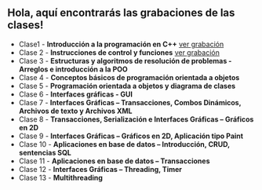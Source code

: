 ## Hola, aquí encontrarás las grabaciones de las clases!

- Clase1 - **Introducción a la programación en C++** [ver grabación](https://pucp.zoom.us/rec/play/78ZWoR9XuxVSRhsKJvSitRBt6t6hzWj-NkAwEZqKiePvESwMfSoPSBbSYEbKCvKhT7VpL1MnJ91tjxz0.gQGP2vcteflNYOHT?continueMode=true)
- Clase 2 - **Instrucciones de control y funciones** [ver grabación](https://pucp.zoom.us/rec/play/rVDDCpBaqSVZ43MXmY1dnftD7WXhUnU88ZSmYZxuuCHKIGzEp348UkKVh_7CkNeSI6R4vSJSa6t2vIES.n4xpJs88fQw6bpcH?autoplay=true&continueMode=true&startTime=1679962504000)
- Clase 3 - **Estructuras y algoritmos de resolución de problemas - Arreglos e introducción a la POO**
- Clase 4 - **Conceptos básicos de programación orientada a objetos**
- Clase 5 - **Programación orientada a objetos y diagrama de clases**
- Clase 6 - **Interfaces gráficas - GUI**
- Clase 7 - **Interfaces Gráficas – Transacciones, Combos Dinámicos, Archivos de texto y Archivos XML**
- Clase 8 - **Transacciones, Serialización e Interfaces Gráficas – Gráficos en 2D**
- Clase 9 - **Interfaces Gráficas – Gráficos en 2D, Aplicación tipo Paint**
- Clase 10 - **Aplicaciones en base de datos – Introducción, CRUD, sentencias SQL**
- Clase 11 - **Aplicaciones en base de datos – Transacciones**
- Clase 12 - **Interfaces Gráficas – Threading, Timer**
- Clase 13 - **Multithreading**
